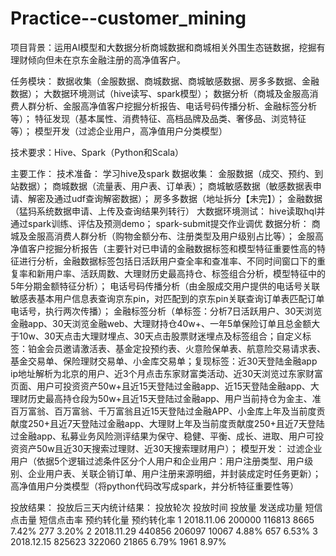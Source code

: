 # Practice--customer_mining

项目背景：运用AI模型和大数据分析商城数据和商城相关外围生态链数据，挖掘有理财倾向但未在京东金融注册的高净值客户。

任务模块：
数据收集（金服数据、商城数据、商城敏感数据、房多多数据、金融数据）；
大数据环境测试（hive读写、spark模型）；
数据分析（商城及金服高消费人群分析、金服高净值客户挖掘分析报告、电话号码传播分析、金融标签分析等）；
特征发现（基本属性、消费特征、高档品牌及品类、奢侈品、浏览特征等）；
模型开发（过滤企业用户，高净值用户分类模型）

技术要求：Hive、Spark（Python和Scala）

主要工作：
	技术准备：
		学习hive及spark
	数据收集：
		金服数据（成交、预约、到站数据）；
		商城数据（流量表、用户表、订单表）；
		商城敏感数据（敏感数据表申请、解密及通过udf查询解密数据）；
		房多多数据（地址拆分【未完】）；
		金融数据（猛犸系统数据申请、上传及查询结果列转行）
	大数据环境测试：
		hive读取hql并通过spark训练、评估及预测demo；
		spark-submit提交作业调优
	数据分析：
		商城及金服高消费人群分析（购物金额分布、注册类型及用户级别占比等）；
		金服高净值客户挖掘分析报告（主要针对已申请的金融数据标签和模型特征重要性高的特征进行分析，金融数据标签包括日活跃用户查全率和查准率、不同时间窗口下的重复率和新用户率、活跃周数、大理财历史最高持仓、标签组合分析，模型特征中的5年分期金额特征分析）；
		电话号码传播分析（由金服成交用户提供的电话号关联敏感表基本用户信息表查询京东pin，对匹配到的京东pin关联查询订单表匹配订单电话号，执行两次传播）；
		金融标签分析（单标签：分析7日活跃用户、30天浏览金融app、30天浏览金融web、大理财持仓40w+、一年5单保险订单且总金额大于10w、30天点击大理财埋点、30天点击股票财迷埋点及标签组合；自定义标签：铂金会员邀请激活表、基金定投预约表、火意险保单表、航意险交易请求表、基金交易单、保险理财交易单、小金库交易单；复现标签：近30天登陆金融app ip地址解析为北京的用户、近3个月点击东家财富类活动、近30天浏览过东家财富页面、用户可投资资产50w+且近15天登陆过金融app、近15天登陆金融app、大理财历史最高持仓段为50w+且近15天登陆过金融app、用户当前持仓为金主、准百万富翁、百万富翁、千万富翁且近15天登陆过金融APP、小金库上年及当前度贡献度250+且近7天登陆过金融app、大理财上年及当前度贡献度250+且近7天登陆过金融app、私募业务风险测评结果为保守、稳健、平衡、成长、进取、用户可投资资产50w且近30天搜索过理财、近30天搜索理财用户）；
	模型开发：
		过滤企业用户（依据5个逻辑过滤条件区分个人用户和企业用户：用户注册类型、用户级别、企业用户表、关联企销订单、用户注册来源明细，并封装成定时任务更新）；
		高净值用户分类模型（将python代码改写成spark，并分析特征重要性等）


投放结果：
投放后三天内统计结果：
投放轮次	投放时间	  投放量	  发送成功量	  短信点击量	  短信点击率	  预约转化量	  预约转化率
1	   2018.11.06	200000	   116813	8665	     7.42%	277         3.20%
2	   2018.11.29	440856	   206097	10067	     4.88%	657         6.53%
3	   2018.12.15	825623	   322060	21865	     6.79%	1961	    8.97%

